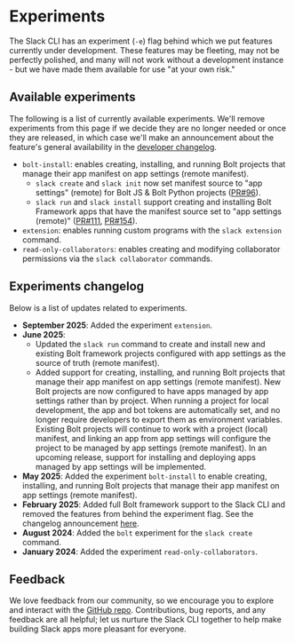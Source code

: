 # Experiments

The Slack CLI has an experiment (`-e`) flag behind which we put features currently under development. These features may be fleeting, may not be perfectly polished, and many will not work without a development instance - but we have made them available for use "at your own risk."

## Available experiments

The following is a list of currently available experiments. We'll remove experiments from this page if we decide they are no longer needed or once they are released, in which case we'll make an announcement about the feature's general availability in the [developer changelog](https://docs.slack.dev/changelog).

* `bolt-install`: enables creating, installing, and running Bolt projects that manage their app manifest on app settings (remote manifest).
    * `slack create` and `slack init` now set manifest source to "app settings" (remote) for Bolt JS & Bolt Python projects ([PR#96](https://github.com/slackapi/slack-cli/pull/96)).
    * `slack run` and `slack install` support creating and installing Bolt Framework apps that have the manifest source set to "app settings (remote)" ([PR#111](https://github.com/slackapi/slack-cli/pull/111), [PR#154](https://github.com/slackapi/slack-cli/pull/154)).
* `extension`: enables running custom programs with the `slack extension` command.
* `read-only-collaborators`: enables creating and modifying collaborator permissions via the `slack collaborator` commands.

## Experiments changelog

Below is a list of updates related to experiments.

* **September 2025**: Added the experiment `extension`.
* **June 2025**:
    * Updated the `slack run` command to create and install new and existing Bolt framework projects configured with app settings as the source of truth (remote manifest).
    * Added support for creating, installing, and running Bolt projects that manage their app manifest on app settings (remote manifest). New Bolt projects are now configured to have apps managed by app settings rather than by project. When running a project for local development, the app and bot tokens are automatically set, and no longer require developers to export them as environment variables. Existing Bolt projects will continue to work with a project (local) manifest, and linking an app from app settings will configure the project to be managed by app settings (remote manifest). In an upcoming release, support for installing and deploying apps managed by app settings will be implemented.
* **May 2025**: Added the experiment `bolt-install` to enable creating, installing, and running Bolt projects that manage their app manifest on app settings (remote manifest).
* **February 2025**: Added full Bolt framework support to the Slack CLI and removed the features from behind the experiment flag. See the changelog announcement [here](https://docs.slack.dev/changelog/2025/02/27/slack-cli-release).
* **August 2024**: Added the `bolt` experiment for the `slack create` command.
* **January 2024**: Added the experiment `read-only-collaborators`.

## Feedback

We love feedback from our community, so we encourage you to explore and interact with the [GitHub repo](https://github.com/slackapi/slack-cli). Contributions, bug reports, and any feedback are all helpful; let us nurture the Slack CLI together to help make building Slack apps more pleasant for everyone.
